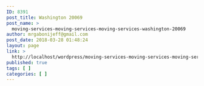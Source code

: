 ```yaml
---
ID: 8391
post_title: Washington 20069
post_name: >
  moving-services-moving-services-moving-services-washington-20069
author: mrgabonijeff@gmail.com
post_date: 2018-03-28 01:48:24
layout: page
link: >
  http://localhost/wordpress/moving-services-moving-services-moving-services-washington-20069/
published: true
tags: [ ]
categories: [ ]
---
```

